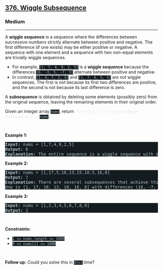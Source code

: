 <h2><a href="https://leetcode.com/problems/wiggle-subsequence/">376. Wiggle Subsequence</a></h2><h3>Medium</h3><hr><div><p>A <strong>wiggle sequence</strong> is a sequence where the differences between successive numbers strictly alternate between positive and negative. The first difference (if one exists) may be either positive or negative. A sequence with one element and a sequence with two non-equal elements are trivially wiggle sequences.</p>

<ul>
	<li>For example, <code style="background-color: rgb(20, 28, 32) !important; color: rgb(183, 198, 205) !important;">[1, 7, 4, 9, 2, 5]</code> is a <strong>wiggle sequence</strong> because the differences <code style="background-color: rgb(20, 28, 32) !important; color: rgb(183, 198, 205) !important;">(6, -3, 5, -7, 3)</code> alternate between positive and negative.</li>
	<li>In contrast, <code style="background-color: rgb(20, 28, 32) !important; color: rgb(183, 198, 205) !important;">[1, 4, 7, 2, 5]</code> and <code style="background-color: rgb(20, 28, 32) !important; color: rgb(183, 198, 205) !important;">[1, 7, 4, 5, 5]</code> are not wiggle sequences. The first is not because its first two differences are positive, and the second is not because its last difference is zero.</li>
</ul>

<p>A <strong>subsequence</strong> is obtained by deleting some elements (possibly zero) from the original sequence, leaving the remaining elements in their original order.</p>

<p>Given an integer array <code style="background-color: rgb(20, 28, 32) !important; color: rgb(183, 198, 205) !important;">nums</code>, return <em style="color: rgb(234, 238, 241) !important;">the length of the longest <strong>wiggle subsequence</strong> of </em><code style="background-color: rgb(20, 28, 32) !important; color: rgb(183, 198, 205) !important;">nums</code>.</p>

<p>&nbsp;</p>
<p><strong class="example">Example 1:</strong></p>

<pre style="background-color: rgb(20, 28, 32) !important; color: rgb(182, 198, 206) !important;"><strong>Input:</strong> nums = [1,7,4,9,2,5]
<strong>Output:</strong> 6
<strong>Explanation:</strong> The entire sequence is a wiggle sequence with differences (6, -3, 5, -7, 3).
</pre>

<p><strong class="example">Example 2:</strong></p>

<pre style="background-color: rgb(20, 28, 32) !important; color: rgb(182, 198, 206) !important;"><strong>Input:</strong> nums = [1,17,5,10,13,15,10,5,16,8]
<strong>Output:</strong> 7
<strong>Explanation:</strong> There are several subsequences that achieve this length.
One is [1, 17, 10, 13, 10, 16, 8] with differences (16, -7, 3, -3, 6, -8).
</pre>

<p><strong class="example">Example 3:</strong></p>

<pre style="background-color: rgb(20, 28, 32) !important; color: rgb(182, 198, 206) !important;"><strong>Input:</strong> nums = [1,2,3,4,5,6,7,8,9]
<strong>Output:</strong> 2
</pre>

<p>&nbsp;</p>
<p><strong>Constraints:</strong></p>

<ul>
	<li><code style="background-color: rgb(20, 28, 32) !important; color: rgb(183, 198, 205) !important;">1 &lt;= nums.length &lt;= 1000</code></li>
	<li><code style="background-color: rgb(20, 28, 32) !important; color: rgb(183, 198, 205) !important;">0 &lt;= nums[i] &lt;= 1000</code></li>
</ul>

<p>&nbsp;</p>
<p><strong>Follow up:</strong> Could you solve this in <code style="background-color: rgb(20, 28, 32) !important; color: rgb(183, 198, 205) !important;">O(n)</code> time?</p>
</div>